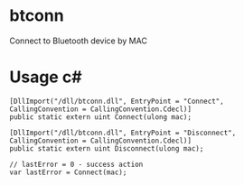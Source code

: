 # btconn
Connect to Bluetooth device by MAC

# Usage c#

```
[DllImport("/dll/btconn.dll", EntryPoint = "Connect", CallingConvention = CallingConvention.Cdecl)]
public static extern uint Connect(ulong mac);

[DllImport("/dll/btconn.dll", EntryPoint = "Disconnect", CallingConvention = CallingConvention.Cdecl)]
public static extern uint Disconnect(ulong mac);

// lastError = 0 - success action
var lastError = Connect(mac); 
```
